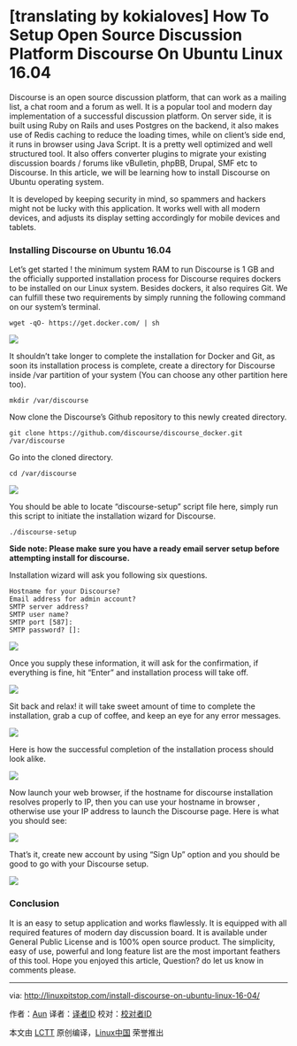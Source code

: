 [translating by kokialoves]
How To Setup Open Source Discussion Platform Discourse On Ubuntu Linux 16.04
===============================================================================

Discourse is an open source discussion platform, that can work as a mailing list, a chat room and a forum as well. It is a popular tool and modern day implementation of a successful discussion platform. On server side, it is built using Ruby on Rails and uses Postgres on the backend, it also makes use of Redis caching to reduce the loading times, while on client’s side end, it runs in browser using Java Script. It is a pretty well optimized and well structured tool. It also offers converter plugins to migrate your existing discussion boards / forums like  vBulletin, phpBB, Drupal, SMF etc to Discourse. In this article, we will be learning how to install Discourse on Ubuntu operating system.

It is developed by keeping security in mind, so spammers and hackers might not be lucky with this application. It works well with all modern devices, and adjusts its display setting accordingly for mobile devices and tablets.

### Installing Discourse on Ubuntu 16.04

Let’s get started ! the minimum system RAM to run Discourse is 1 GB and the officially supported installation process for Discourse requires dockers to be installed on our Linux system. Besides dockers, it also requires Git. We can fulfill these two requirements by simply running the following command on our system’s terminal.

```
wget -qO- https://get.docker.com/ | sh
```

![](http://linuxpitstop.com/wp-content/uploads/2016/06/124.png)

It shouldn’t take longer to complete the installation for Docker and Git, as soon its installation process is complete, create a directory for Discourse inside /var partition of your system (You can choose any other partition here too).

```
mkdir /var/discourse 
```

Now clone the Discourse’s Github repository to this newly created directory.

```
git clone https://github.com/discourse/discourse_docker.git /var/discourse
```

Go into the cloned directory.

```
cd /var/discourse
```

![](http://linuxpitstop.com/wp-content/uploads/2016/06/314.png)

You should be able to locate “discourse-setup” script file here, simply run this script to initiate the installation wizard for Discourse.

```
./discourse-setup
```

**Side note: Please make sure  you have a ready email server setup before attempting install for discourse.**

Installation wizard will ask you following six questions.

```
Hostname for your Discourse? 
Email address for admin account? 
SMTP server address? 
SMTP user name? 
SMTP port [587]:
SMTP password? []:
```

![](http://linuxpitstop.com/wp-content/uploads/2016/06/411.png)

Once you supply these information, it will ask for the confirmation, if everything is fine, hit “Enter” and installation process will take off.

![](http://linuxpitstop.com/wp-content/uploads/2016/06/511.png)

Sit back and relax! it will take sweet amount of time to complete the installation,  grab a cup of coffee, and keep an eye for any error messages.

![](http://linuxpitstop.com/wp-content/uploads/2016/06/610.png)

Here is how the successful completion of the installation process should look alike.

![](http://linuxpitstop.com/wp-content/uploads/2016/06/710.png)

Now launch your web browser, if the hostname for discourse installation resolves properly to IP, then you can use your hostname in browser , otherwise use your IP address to launch the Discourse page. Here is what you should see:

![](http://linuxpitstop.com/wp-content/uploads/2016/06/85.png)

That’s it, create new account by using “Sign Up” option and you should be good to go with your Discourse setup.

![](http://linuxpitstop.com/wp-content/uploads/2016/06/106.png)

### Conclusion

It is an easy to setup application and works flawlessly. It is equipped with all required features of modern day discussion board. It is available under General Public License and is 100% open source product. The simplicity, easy of use, powerful and long feature list are the most important feathers of this tool. Hope you enjoyed this article, Question? do let us know in comments please.

--------------------------------------------------------------------------------

via: http://linuxpitstop.com/install-discourse-on-ubuntu-linux-16-04/

作者：[Aun][a]
译者：[译者ID](https://github.com/译者ID)
校对：[校对者ID](https://github.com/校对者ID)

本文由 [LCTT](https://github.com/LCTT/TranslateProject) 原创编译，[Linux中国](https://linux.cn/) 荣誉推出

[a]: http://linuxpitstop.com/author/aun/








